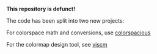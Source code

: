 **This repository is defunct!**

The code has been split into two new projects:

For colorspace math and conversions, use [colorspacious](https://colorspacious.readthedocs.org/en/latest/)

For the colormap design tool, see [viscm](https://github.com/matplotlib/viscm)
